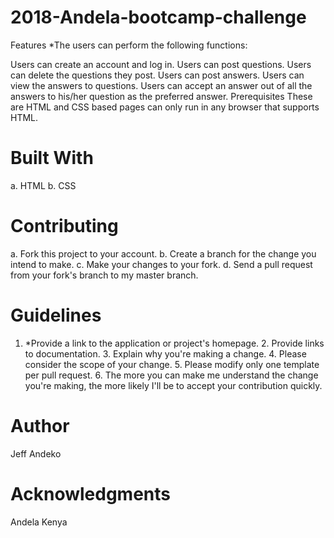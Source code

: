 # 2018-Andela-bootcamp-challenge
Features
*The users can perform the following functions:

Users can create an account and log in.
Users can post questions.
Users can delete the questions they post.
Users can post answers.
Users can view the answers to questions.
Users can accept an answer out of all the answers to his/her question as the preferred answer.
Prerequisites
These are HTML and CSS based pages can only run in any browser that supports HTML.

# Built With
a. HTML b. CSS

# Contributing
a. Fork this project to your account. b. Create a branch for the change you intend to make. c. Make your changes to your fork. d. Send a pull request from your fork's branch to my master branch.

# Guidelines
1. *Provide a link to the application or project's homepage. 2. Provide links to documentation. 3. Explain why you're making a change. 4. Please consider the scope of your change. 5. Please modify only one template per pull request. 6. The more you can make me understand the change you're making, the more likely I'll be to accept your contribution quickly.

# Author
Jeff Andeko

# Acknowledgments
Andela Kenya
